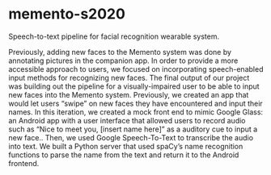 # memento-s2020
Speech-to-text pipeline for facial recognition wearable system.

Previously, adding new faces to the Memento system was done by annotating pictures in the companion app. In order to provide a more accessible approach to users, we focused on incorporating speech-enabled input methods for recognizing new faces. The final output of our project was building out the pipeline for a visually-impaired user to be able to input new faces into the Memento system. Previously, we created an app that would let users “swipe” on new faces they have encountered and input their names. In this iteration, we created a mock front end to mimic Google Glass: an Android app with a user interface that allowed users to record audio such as “Nice to meet you, [insert name here]” as a auditory cue to input a new face.. Then, we used Google Speech-To-Text to transcribe the audio into text. We built a Python server that used spaCy’s name recognition functions to parse the name from the text and return it to the Android frontend.
